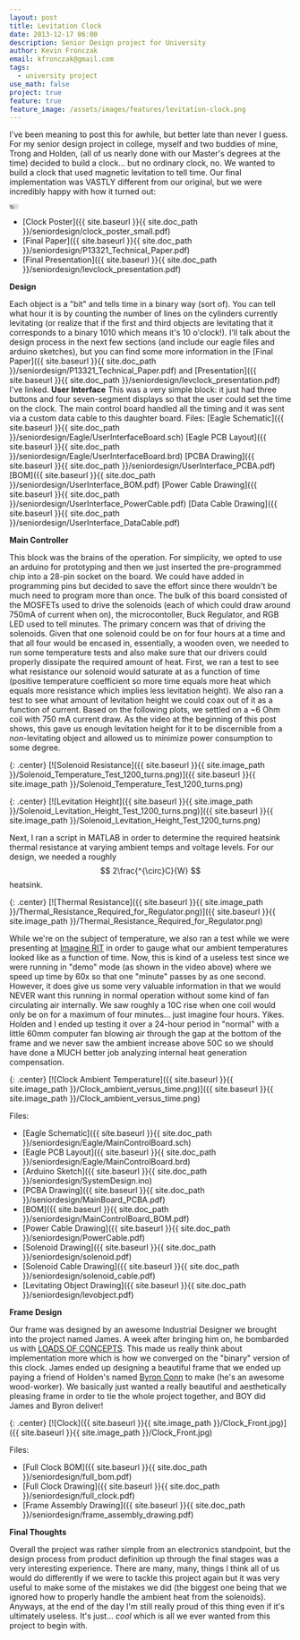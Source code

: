 ```yaml
---
layout: post
title: Levitation Clock
date: 2013-12-17 06:00
description: Senior Design project for University
author: Kevin Fronczak
email: kfronczak@gmail.com
tags:
  - university project
use_math: false
project: true
feature: true
feature_image: /assets/images/features/levitation-clock.png
---
```


I've been meaning to post this for awhile, but better late than never I guess. For my senior design project in college, myself and two buddies of mine, Trong and Holden, (all of us nearly done with our Master's degrees at the time) decided to build a clock... but no ordinary clock, no. We wanted to build a clock that used magnetic levitation to tell time. Our final implementation was VASTLY different from our original, but we were incredibly happy with how it turned out:

<div class="h_iframe">
  <iframe width="16" height="9" src="https://www.youtube.com/embed/4bEvRd7E-bg" frameborder="0" allowfullscreen></iframe>
<!-- lint-disable --></div>

* [Clock Poster]({{ site.baseurl }}{{ site.doc_path }}/seniordesign/clock_poster_small.pdf)
* [Final Paper]({{ site.baseurl }}{{ site.doc_path }}/seniordesign/P13321_Technical_Paper.pdf)
* [Final Presentation]({{ site.baseurl }}{{ site.doc_path }}/seniordesign/levclock_presentation.pdf)


**Design**

Each object is a "bit" and tells time in a binary way (sort of). You can tell what hour it is by counting the number of lines on the cylinders currently levitating (or realize that if the first and third objects are levitating that it corresponds to a binary 1010 which means it's 10 o'clock!). I'll talk about the design process in the next few sections (and include our eagle files and arduino sketches), but you can find some more information in the [Final Paper]({{ site.baseurl }}{{ site.doc_path }}/seniordesign/P13321_Technical_Paper.pdf) and [Presentation]({{ site.baseurl }}{{ site.doc_path }}/seniordesign/levclock_presentation.pdf) I've linked. **User Interface** This was a very simple block: it just had three buttons and four seven-segment displays so that the user could set the time on the clock. The main control board handled all the timing and it was sent via a custom data cable to this daughter board. Files: [Eagle Schematic]({{ site.baseurl }}{{ site.doc_path }}/seniordesign/Eagle/UserInterfaceBoard.sch) [Eagle PCB Layout]({{ site.baseurl }}{{ site.doc_path }}/seniordesign/Eagle/UserInterfaceBoard.brd) [PCBA Drawing]({{ site.baseurl }}{{ site.doc_path }}/seniordesign/UserInterface_PCBA.pdf) [BOM]({{ site.baseurl }}{{ site.doc_path }}/seniordesign/UserInterface_BOM.pdf) [Power Cable Drawing]({{ site.baseurl }}{{ site.doc_path }}/seniordesign/UserInterface_PowerCable.pdf) [Data Cable Drawing]({{ site.baseurl }}{{ site.doc_path }}/seniordesign/UserInterface_DataCable.pdf)

**Main Controller**

This block was the brains of the operation. For simplicity, we opted to use an arduino for prototyping and then we just inserted the pre-programmed chip into a 28-pin socket on the board. We could have added in programming pins but decided to save the effort since there wouldn't be much need to program more than once. The bulk of this board consisted of the MOSFETs used to drive the solenoids (each of which could draw around 750mA of current when on), the microcontoller, Buck Regulator, and RGB LED used to tell minutes. The primary concern was that of driving the solenoids. Given that one solenoid could be on for four hours at a time and that all four would be encased in, essentially, a wooden oven, we needed to run some temperature tests and also make sure that our drivers could properly dissipate the required amount of heat. First, we ran a test to see what resistance our solenoid would saturate at as a function of time (positive temperature coefficient so more time equals more heat which equals more resistance which implies less levitation height). We also ran a test to see what amount of levitation height we could coax out of it as a function of current. Based on the following plots, we settled on a ~6 Ohm coil with 750 mA current draw. As the video at the beginning of this post shows, this gave us enough levitation height for it to be discernible from a _non_-levitating object and allowed us to minimize power consumption to some degree.

{: .center}
[![Solenoid Resistance]({{ site.baseurl }}{{ site.image_path }}/Solenoid_Temperature_Test_1200_turns.png)]({{ site.baseurl }}{{ site.image_path }}/Solenoid_Temperature_Test_1200_turns.png)

{: .center}
[![Levitation Height]({{ site.baseurl }}{{ site.image_path }}/Solenoid_Levitation_Height_Test_1200_turns.png)]({{ site.baseurl }}{{ site.image_path }}/Solenoid_Levitation_Height_Test_1200_turns.png)

Next, I ran a script in MATLAB in order to determine the required heatsink thermal resistance at varying ambient temps and voltage levels. For our design, we needed a roughly $$ 2\frac{^{\circ}C}{W} $$ heatsink.

{: .center}
[![Thermal Resistance]({{ site.baseurl }}{{ site.image_path }}/Thermal_Resistance_Required_for_Regulator.png)]({{ site.baseurl }}{{ site.image_path }}/Thermal_Resistance_Required_for_Regulator.png)

While we're on the subject of temperature, we also ran a test while we were presenting at [Imagine RIT](http://www.rit.edu/imagine/) in order to gauge what our ambient temperatures looked like as a function of time. Now, this is kind of a useless test since we were running in "demo" mode (as shown in the video above) where we speed up time by 60x so that one "minute" passes by as one second. However, it does give us some very valuable information in that we would NEVER want this running in normal operation without some kind of fan circulating air internally. We saw roughly a 10C rise when one coil would only be on for a maximum of four minutes... just imagine four hours. Yikes. Holden and I ended up testing it over a 24-hour period in "normal" with a little 60mm computer fan blowing air through the gap at the bottom of the frame and we never saw the ambient increase above 50C so we should have done a MUCH better job analyzing internal heat generation compensation.

{: .center}
[![Clock Ambient Temperature]({{ site.baseurl }}{{ site.image_path }}/Clock_ambient_versus_time.png)]({{ site.baseurl }}{{ site.image_path }}/Clock_ambient_versus_time.png)

Files:

* [Eagle Schematic]({{ site.baseurl }}{{ site.doc_path }}/seniordesign/Eagle/MainControlBoard.sch)
* [Eagle PCB Layout]({{ site.baseurl }}{{ site.doc_path }}/seniordesign/Eagle/MainControlBoard.brd)
* [Arduino Sketch]({{ site.baseurl }}{{ site.doc_path }}/seniordesign/SystemDesign.ino)
* [PCBA Drawing]({{ site.baseurl }}{{ site.doc_path }}/seniordesign/MainBoard_PCBA.pdf)
* [BOM]({{ site.baseurl }}{{ site.doc_path }}/seniordesign/MainControlBoard_BOM.pdf)
* [Power Cable Drawing]({{ site.baseurl }}{{ site.doc_path }}/seniordesign/PowerCable.pdf)
* [Solenoid Drawing]({{ site.baseurl }}{{ site.doc_path }}/seniordesign/solenoid.pdf)
* [Solenoid Cable Drawing]({{ site.baseurl }}{{ site.doc_path }}/seniordesign/solenoid_cable.pdf)
* [Levitating Object Drawing]({{ site.baseurl }}{{ site.doc_path }}/seniordesign/levobject.pdf)

**Frame Design**

Our frame was designed by an awesome Industrial Designer we brought into the project named James. A week after bringing him on, he bombarded us with [LOADS OF CONCEPTS](http://edge.rit.edu/edge/P13321/public/MSD%20I/Concept%20Design/Concept%20Drawings). This made us really think about implementation more which is how we converged on the "binary" version of this clock. James ended up designing a beautiful frame that we ended up paying a friend of Holden's named [Byron Conn](http://byronconn.com/) to make (he's an awesome wood-worker). We basically just wanted a really beautiful and aesthetically pleasing frame in order to tie the whole project together, and BOY did James and Byron deliver!

{: .center}
[![Clock]({{ site.baseurl }}{{ site.image_path }}/Clock_Front.jpg)]({{ site.baseurl }}{{ site.image_path }}/Clock_Front.jpg)

Files:
* [Full Clock BOM]({{ site.baseurl }}{{ site.doc_path }}/seniordesign/full_bom.pdf)
* [Full Clock Drawing]({{ site.baseurl }}{{ site.doc_path }}/seniordesign/full_clock.pdf)
* [Frame Assembly Drawing]({{ site.baseurl }}{{ site.doc_path }}/seniordesign/frame_assembly_drawing.pdf)

**Final Thoughts**

Overall the project was rather simple from an electronics standpoint, but the design process from product definition up through the final stages was a very interesting experience. There are many, many, things I think all of us would do differently if we were to tackle this project again but it was very useful to make some of the mistakes we did (the biggest one being that we ignored how to properly handle the ambient heat from the solenoids). Anyways, at the end of the day I'm still really proud of this thing even if it's ultimately useless. It's just... _cool_ which is all we ever wanted from this project to begin with.
